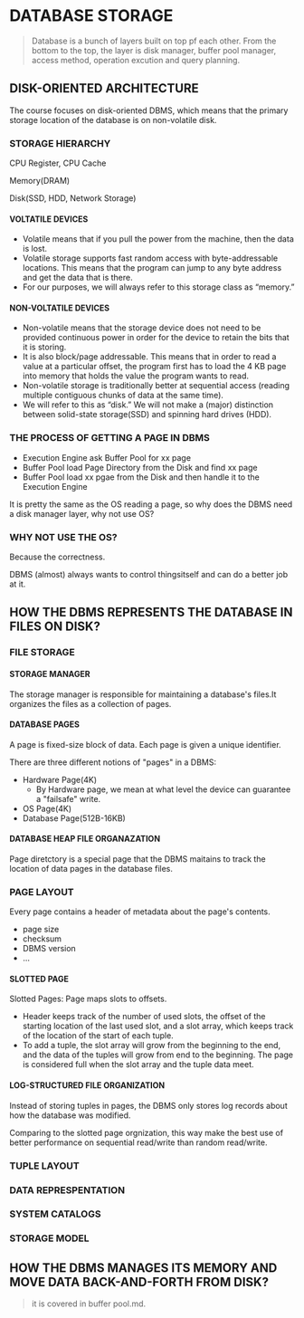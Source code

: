 # DATABASE STORAGE

> Database is a bunch of layers built on top pf each other. From the bottom to the top, the layer is disk manager, buffer pool manager, access method, operation excution and query planning.

## DISK-ORIENTED ARCHITECTURE

The course focuses on disk-oriented DBMS, which means that the primary storage location of the database is on non-volatile disk.

### STORAGE HIERARCHY

CPU Register, CPU Cache

Memory(DRAM)

Disk(SSD, HDD, Network Storage)

#### VOLTATILE DEVICES

+ Volatile means that if you pull the power from the machine, then the data is lost.
+ Volatile storage supports fast random access with byte-addressable locations. This means that the program can jump to any byte address and get the data that is there.
+ For our purposes, we will always refer to this storage class as “memory.”

#### NON-VOLTATILE DEVICES

+ Non-volatile means that the storage device does not need to be provided continuous power in order for the device to retain the bits that it is storing.
+ It is also block/page addressable. This means that in order to read a value at a particular offset, the program first has to load the 4 KB page into memory that holds the value the program wants to read.
+ Non-volatile storage is traditionally better at sequential access (reading multiple contiguous chunks of data at the same time).
+ We will refer to this as “disk.” We will not make a (major) distinction between solid-state storage(SSD) and spinning hard drives (HDD).

### THE PROCESS OF GETTING A PAGE IN DBMS

+ Execution Engine ask Buffer Pool for xx page
+ Buffer Pool load Page Directory from the Disk and find xx page
+ Buffer Pool load xx pgae from the Disk and then handle it to the Execution Engine

It is pretty the same as the OS reading a page, so why does the DBMS need a disk manager layer, why not use OS?

### WHY NOT USE THE OS?

Because the correctness.

DBMS (almost) always wants to control thingsitself and can do a better job at it.

## HOW THE DBMS REPRESENTS THE DATABASE IN FILES ON DISK?

### FILE STORAGE

#### STORAGE MANAGER

The storage manager is responsible for maintaining a database's files.It organizes the files as a collection of pages.

#### DATABASE PAGES

A page is fixed-size block of data. Each page is given a unique identifier.

There are three different notions of "pages" in a DBMS:

+ Hardware Page(4K)
  + By Hardware page, we mean at what level the device can guarantee a "failsafe" write.
+ OS Page(4K)
+ Database Page(512B-16KB)

#### DATABASE HEAP FILE ORGANAZATION

Page diretctory is a special page that the DBMS maitains to track the location of data pages in the database files.

### PAGE LAYOUT

Every page contains a header of metadata about the page's contents.

+ page size
+ checksum
+ DBMS version
+ ...

#### SLOTTED PAGE

Slotted Pages: Page maps slots to offsets.

+ Header keeps track of the number of used slots, the offset of the starting location of the last used slot, and a slot array, which keeps track of the location of the start of each tuple.
+ To add a tuple, the slot array will grow from the beginning to the end, and the data of the tuples will grow from end to the beginning. The page is considered full when the slot array and the tuple data meet.

#### LOG-STRUCTURED FILE ORGANIZATION

Instead of storing tuples in pages, the DBMS only stores log records about how the database was modified.

Comparing to the slotted page orgnization, this way make the best use of better performance on sequential read/write than random read/write.

### TUPLE LAYOUT

### DATA REPRESPENTATION

### SYSTEM CATALOGS

### STORAGE MODEL

## HOW THE DBMS MANAGES ITS MEMORY AND MOVE DATA BACK-AND-FORTH FROM DISK?

> it is covered in buffer pool.md.